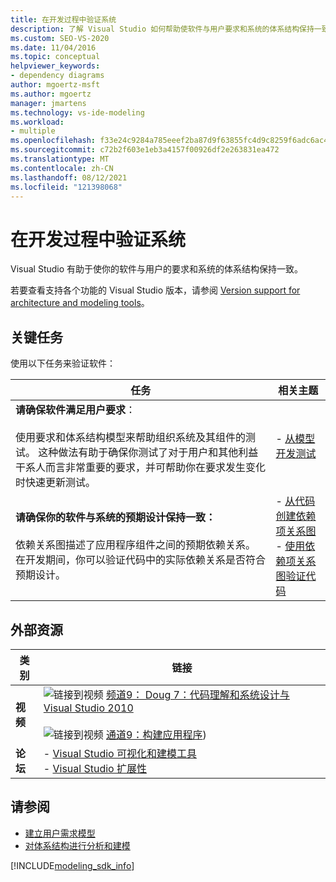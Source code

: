 ```yaml
---
title: 在开发过程中验证系统
description: 了解 Visual Studio 如何帮助使软件与用户要求和系统的体系结构保持一致。
ms.custom: SEO-VS-2020
ms.date: 11/04/2016
ms.topic: conceptual
helpviewer_keywords:
- dependency diagrams
author: mgoertz-msft
ms.author: mgoertz
manager: jmartens
ms.technology: vs-ide-modeling
ms.workload:
- multiple
ms.openlocfilehash: f33e24c9284a785eeef2ba87d9f63855fc4d9c8259f6adc6ac44d1090a85dc34
ms.sourcegitcommit: c72b2f603e1eb3a4157f00926df2e263831ea472
ms.translationtype: MT
ms.contentlocale: zh-CN
ms.lasthandoff: 08/12/2021
ms.locfileid: "121398068"
---
```

# <a name="validate-your-system-during-development"></a>在开发过程中验证系统

Visual Studio 有助于使你的软件与用户的要求和系统的体系结构保持一致。

若要查看支持各个功能的 Visual Studio 版本，请参阅 [Version support for architecture and modeling tools](../modeling/analyze-and-model-your-architecture.md#VersionSupport)。

## <a name="key-tasks"></a>关键任务

使用以下任务来验证软件：

|**任务**|**相关主题**|
|-|-|
|**请确保软件满足用户要求**：<br /><br />使用要求和体系结构模型来帮助组织系统及其组件的测试。 这种做法有助于确保你测试了对于用户和其他利益干系人而言非常重要的要求，并可帮助你在要求发生变化时快速更新测试。|- [从模型开发测试](../modeling/develop-tests-from-a-model.md)|
|**请确保你的软件与系统的预期设计保持一致：**<br /><br />依赖关系图描述了应用程序组件之间的预期依赖关系。 在开发期间，你可以验证代码中的实际依赖关系是否符合预期设计。|- [从代码创建依赖项关系图](../modeling/create-layer-diagrams-from-your-code.md)<br />- [使用依赖项关系图验证代码](../modeling/validate-code-with-layer-diagrams.md)|

## <a name="external-resources"></a>外部资源

|**类别**|**链接**|
|-|-|
|**视频**|![链接到视频 ](../data-tools/media/playvideo.gif) [频道9： Doug 7：代码理解和系统设计与 Visual Studio 2010](https://channel9.msdn.com/shows/VS2010Launch/Doug-Seven-Code-Understanding-and-Systems-Design-with-Visual-Studio-2010)<br /><br /> ![链接到视频 ](../data-tools/media/playvideo.gif) [通道9：构建应用程序](https://channel9.msdn.com/blogs/clinted/uml-with-vs-2010-part-5-architecting-an-application)) |
|**论坛**|- [Visual Studio 可视化和建模工具](https://social.msdn.microsoft.com/Forums/en-US/home?forum=vsarch)<br />- [Visual Studio 扩展性](https://social.msdn.microsoft.com/Forums/vstudio/home?forum=vsx)|

## <a name="see-also"></a>请参阅

- [建立用户需求模型](../modeling/model-user-requirements.md)
- [对体系结构进行分析和建模](../modeling/analyze-and-model-your-architecture.md)

[!INCLUDE[modeling_sdk_info](includes/modeling_sdk_info.md)]
